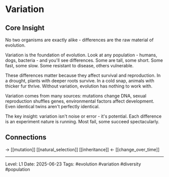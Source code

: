 # Variation

## Core Insight
No two organisms are exactly alike - differences are the raw material of evolution.

Variation is the foundation of evolution. Look at any population - humans, dogs, bacteria - and you'll see differences. Some are tall, some short. Some fast, some slow. Some resistant to disease, others vulnerable.

These differences matter because they affect survival and reproduction. In a drought, plants with deeper roots survive. In a cold snap, animals with thicker fur thrive. Without variation, evolution has nothing to work with.

Variation comes from many sources: mutations change DNA, sexual reproduction shuffles genes, environmental factors affect development. Even identical twins aren't perfectly identical.

The key insight: variation isn't noise or error - it's potential. Each difference is an experiment nature is running. Most fail, some succeed spectacularly.

## Connections
→ [[mutation]] [[natural_selection]] [[inheritance]]
← [[change_over_time]]

---
Level: L1
Date: 2025-06-23
Tags: #evolution #variation #diversity #population